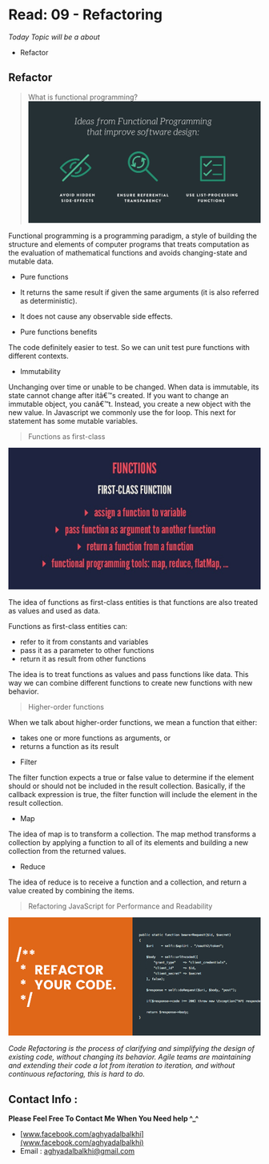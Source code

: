# Read: 09 - Refactoring


*Today Topic will be a about*
- Refactor

## Refactor


> What is functional programming?
![image](images/functionalprog1.jpg)


Functional programming is a programming paradigm, a style of building the structure and elements of computer programs that treats computation as the evaluation of mathematical functions and avoids changing-state and mutable data. 

 

-  Pure functions  
  - It returns the same result if given the same arguments (it is also referred as deterministic).
  - It does not cause any observable side effects.

- Pure functions benefits  

The code  definitely easier to test. So we can unit test pure functions with different contexts.

- Immutability 

Unchanging over time or unable to be changed. When data is immutable, its state cannot change after itâ€™s created. If you want to change an immutable object, you canâ€™t. Instead, you create a new object with the new value. In Javascript we commonly use the for loop. This next for statement has some mutable variables. 

> Functions as first-class  

![image](images/workshop-swift-37-638.jpg)

The idea of functions as first-class entities is that functions are also treated as values and used as data.

Functions as first-class entities can:
- refer to it from constants and variables
- pass it as a parameter to other functions
- return it as result from other functions

The idea is to treat functions as values and pass functions like data. This way we can combine different functions to create new functions with new behavior.

> Higher-order functions 

When we talk about higher-order functions, we mean a function that either:
- takes one or more functions as arguments, or
- returns a function as its result

* Filter

The filter function expects a true or false value to determine if the element should or should not be included in the result collection. Basically, if the callback expression is true, the filter function will include the element in the result collection.

* Map

The idea of map is to transform a collection. The map method transforms a collection by applying a function to all of its elements and building a new collection from the returned values.

* Reduce 

The idea of reduce is to receive a function and a collection, and return a value created by combining the items.

> Refactoring JavaScript for Performance and Readability

![image](images/2d9c32n7.jpg)

*Code Refactoring is the process of clarifying and simplifying the design of existing code, without changing its behavior. Agile teams are maintaining and extending their code a lot from iteration to iteration, and without continuous refactoring, this is hard to do.*

## Contact Info : 
**Please Feel Free To Contact Me When You Need help ^_^**
* [www.facebook.com/aghyadalbalkhi](www.facebook.com/aghyadalbalkhi)
* Email : aghyadalbalkhi@gmail.com

